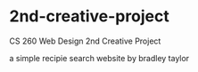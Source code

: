 # 2nd-creative-project
CS 260 Web Design
2nd Creative Project

a simple recipie search website
by bradley taylor

